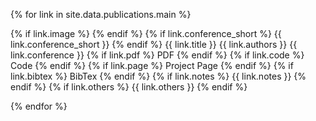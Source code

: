 {% for link in site.data.publications.main %}

{% if link.image %}   {% endif %} {% if link.conference_short %} {{ link.conference_short }} {% endif %}
{{ link.title }}
{{ link.authors }}
{{ link.conference }}
{% if link.pdf %} PDF {% endif %} {% if link.code %} Code {% endif %} {% if link.page %} Project Page {% endif %} {% if link.bibtex %} BibTex {% endif %} {% if link.notes %} {{ link.notes }} {% endif %} {% if link.others %} {{ link.others }} {% endif %}

{% endfor %}
